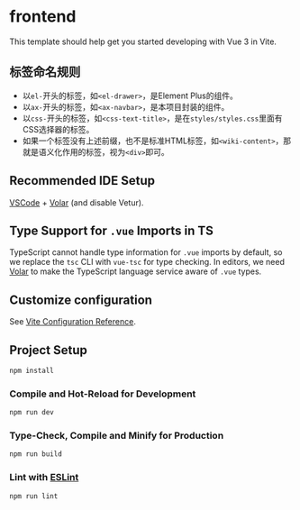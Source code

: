 # frontend

This template should help get you started developing with Vue 3 in Vite.

## 标签命名规则

* 以`el-`开头的标签，如`<el-drawer>`，是Element Plus的组件。
* 以`ax-`开头的标签，如`<ax-navbar>`，是本项目封装的组件。
* 以`css-`开头的标签，如`<css-text-title>`，是在`styles/styles.css`里面有CSS选择器的标签。
* 如果一个标签没有上述前缀，也不是标准HTML标签，如`<wiki-content>`，那就是语义化作用的标签，视为`<div>`即可。

## Recommended IDE Setup

[VSCode](https://code.visualstudio.com/) + [Volar](https://marketplace.visualstudio.com/items?itemName=Vue.volar) (and disable Vetur).

## Type Support for `.vue` Imports in TS

TypeScript cannot handle type information for `.vue` imports by default, so we replace the `tsc` CLI with `vue-tsc` for type checking. In editors, we need [Volar](https://marketplace.visualstudio.com/items?itemName=Vue.volar) to make the TypeScript language service aware of `.vue` types.

## Customize configuration

See [Vite Configuration Reference](https://vite.dev/config/).

## Project Setup

```sh
npm install
```

### Compile and Hot-Reload for Development

```sh
npm run dev
```

### Type-Check, Compile and Minify for Production

```sh
npm run build
```

### Lint with [ESLint](https://eslint.org/)

```sh
npm run lint
```

